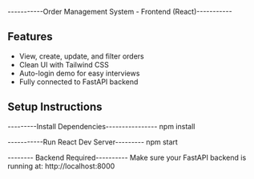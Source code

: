 -----------Order Management System - Frontend (React)-----------

## Features

- View, create, update, and filter orders
- Clean UI with Tailwind CSS
- Auto-login demo for easy interviews
- Fully connected to FastAPI backend

## Setup Instructions

---------Install Dependencies----------------
npm install


-----------Run React Dev Server---------
npm start



-------- Backend Required----------
Make sure your FastAPI backend is running at: http://localhost:8000
